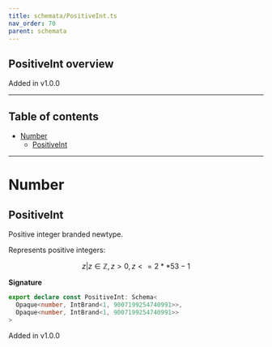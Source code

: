 ```yaml
---
title: schemata/PositiveInt.ts
nav_order: 70
parent: schemata
---
```


## PositiveInt overview

Added in v1.0.0

---

<h2 class="text-delta">Table of contents</h2>

- [Number](#number)
  - [PositiveInt](#positiveint)

---

# Number

## PositiveInt

Positive integer branded newtype.

Represents positive integers:

```math
 { z | z ∈ ℤ, z > 0, z <= 2 ** 53 - 1 }
```

**Signature**

```ts
export declare const PositiveInt: Schema<
  Opaque<number, IntBrand<1, 9007199254740991>>,
  Opaque<number, IntBrand<1, 9007199254740991>>
>
```

Added in v1.0.0

